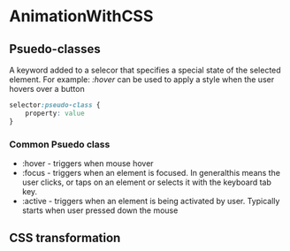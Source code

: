 # AnimationWithCSS
## Psuedo-classes
<p>A keyword added to a selecor that specifies a special state of the selected element. For example: <i> :hover </i> can be used to apply a style when the user hovers over a button</p>

```css
selector:pseudo-class {
    property: value
}
```
### Common Psuedo class
* :hover - triggers when mouse hover
* :focus - triggers when an element is focused. In generalthis means the user clicks, or taps on an element or selects it with the keyboard tab key.
* :active - triggers when an element is being activated by user. Typically starts when user pressed down the mouse

## CSS transformation

